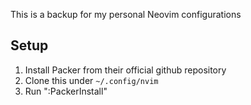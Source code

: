 This is a backup for my personal Neovim configurations

## Setup
1. Install Packer from their official github repository
2. Clone this under `~/.config/nvim`
3. Run ":PackerInstall"
